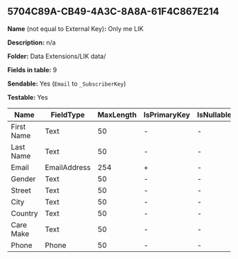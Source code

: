 ## 5704C89A-CB49-4A3C-8A8A-61F4C867E214

**Name** (not equal to External Key)**:** Only me LIK

**Description:** n/a

**Folder:** Data Extensions/LIK data/

**Fields in table:** 9

**Sendable:** Yes (`Email` to `_SubscriberKey`)

**Testable:** Yes

| Name | FieldType | MaxLength | IsPrimaryKey | IsNullable | DefaultValue |
| --- | --- | --- | --- | --- | --- |
| First Name | Text | 50 | - | - |  |
| Last Name | Text | 50 | - | - |  |
| Email | EmailAddress | 254 | + | - |  |
| Gender | Text | 50 | - | - |  |
| Street | Text | 50 | - | - |  |
| City | Text | 50 | - | - |  |
| Country | Text | 50 | - | - |  |
| Care Make | Text | 50 | - | - |  |
| Phone | Phone | 50 | - | - |  |
